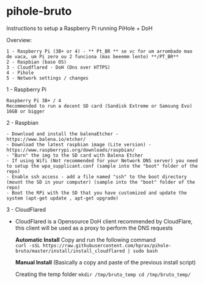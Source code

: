 # pihole-bruto
Instructions to setup a Raspberry Pi running PiHole + DoH

Overview:

	1 - Raspberry Pi (3B+ or 4) - ** Pt_BR ** se vc for um arrombado mao de vaca, um Pi zero ou 2 funciona (mas beeemm lento) **/PT_BR**
	2 - Raspbian (base OS)
	3 - Cloudflared - DoH (Dns over HTTPS)
	4 - Pihole
	5 - Network settings / changes 
 
 
1 - Raspberry Pi
	
	Raspberry Pi 3B+ / 4
	Recommended to run a decent SD card (Sandisk Extreme or Samsung Evo) 16GB or bigger

  
2 - Raspbian

	- Download and install the balenaEtcher - https://www.balena.io/etcher/
	- Download the latest raspbian image (Lite version) - https://www.raspberrypi.org/downloads/raspbian/
	- "Burn" the img to the SD card with Balena Etcher
	- If using Wifi (Not recommended for your Network DNS server) you need to setup the wpa_supplicant.conf (sample into the "boot" folder of the repo)
	- Enable ssh access - add a file named "ssh" to the boot directory (mount the SD in your computer) (sample into the "boot" folder of the repo)
	- Boot the RPi with the SD that you have customized and update the system (apt-get update , apt-get upgrade)
  

3 - CloudFlared

* CloudFlared is a Opensource DoH client recommended by CloudFlare, this client will be used as a proxy to perform the DNS requests 

	**Automatic Install**
		Copy and run the following command		
		```
		curl -sSL https://raw.githubusercontent.com/hprax/pihole-bruto/master/install/install_cloudflared | sudo bash
		```	

	**Manual Install** (Basically a copy and paste of the previous install script)

	Creating the temp folder
		```
		mkdir /tmp/bruto_temp
		cd /tmp/bruto_temp/
		```
		